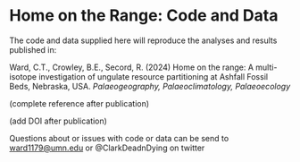 # Home on the Range: Code and Data

The code and data supplied here will reproduce the analyses and results published in:

Ward, C.T., Crowley, B.E., Secord, R. (2024) Home on the range: A multi-isotope investigation of ungulate resource partitioning at Ashfall Fossil Beds, Nebraska, USA. _Palaeogeography, Palaeoclimatology, Palaeoecology_

(complete reference after publication)

(add DOI after publication)

Questions about or issues with code or data can be send to ward1179@umn.edu or @ClarkDeadnDying on twitter
